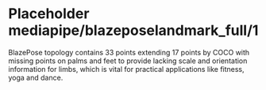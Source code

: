 # Placeholder mediapipe/blazeposelandmark_full/1

BlazePose topology contains 33 points extending 17 points by COCO with missing
points on palms and feet to provide lacking scale and orientation information
for limbs, which is vital for practical applications like fitness, yoga and
dance.

<!-- module-type: image-pose-detection -->
<!-- task: image-pose-detection -->
<!-- fine-tunable: false -->
